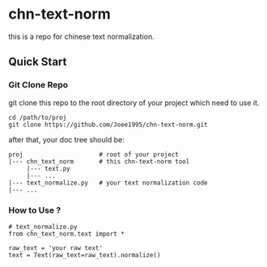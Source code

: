 # chn-text-norm
this is a repo for chinese text normalization.

## Quick Start ##

### Git Clone Repo ###
git clone this repo to the root directory of your project which need to use it.

    cd /path/to/proj
    git clone https://github.com/Joee1995/chn-text-norm.git

after that, your doc tree should be:
```
proj                     # root of your project
|--- chn_text_norm       # this chn-text-norm tool
     |--- text.py
     |--- ...
|--- text_normalize.py   # your text normalization code
|--- ...
```

### How to Use ? ###

    # text_normalize.py
    from chn_text_norm.text import *
    
    raw_text = 'your raw text'
    text = Text(raw_text=raw_text).normalize()

